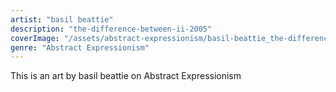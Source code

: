 ```yaml
---
artist: "basil beattie"
description: "the-difference-between-ii-2005"
coverImage: "/assets/abstract-expressionism/basil-beattie_the-difference-between-ii-2005.jpg"
genre: "Abstract Expressionism"
---
```

This is an art by basil beattie on Abstract Expressionism

